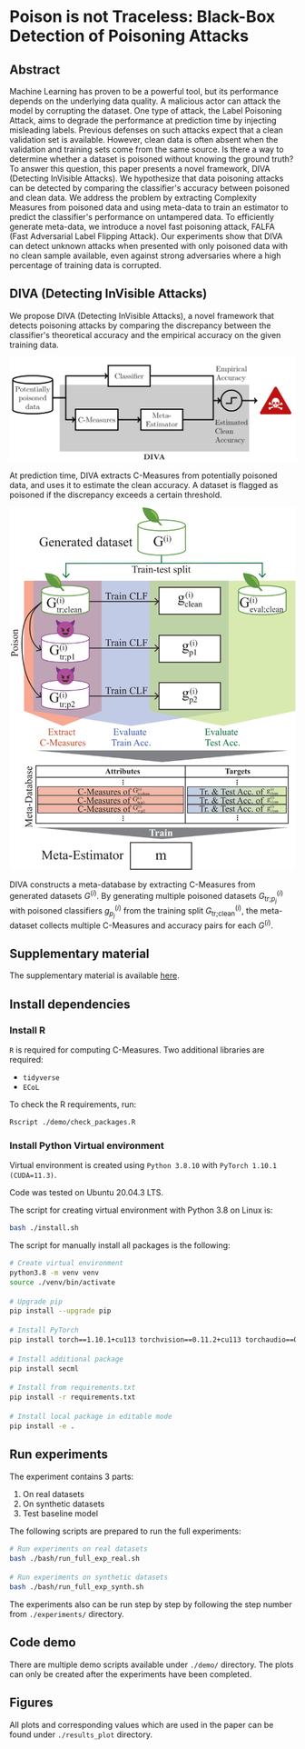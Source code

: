 # Poison is not Traceless: Black-Box Detection of Poisoning Attacks

## Abstract

Machine Learning has proven to be a powerful tool, but its performance depends on the underlying data quality. A malicious actor can attack the model by corrupting the dataset. One type of attack, the Label Poisoning Attack, aims to degrade the performance at prediction time by injecting misleading labels. Previous defenses on such attacks expect that a clean validation set is available.
However, clean data is often absent when the validation and training sets come from the same source. Is there a way to determine whether a dataset is poisoned without knowing the ground truth? To answer this question, this paper presents a novel framework, DIVA (Detecting InVisible Attacks). We hypothesize that data poisoning attacks can be detected by comparing the classifier's accuracy between poisoned and clean data. We address the problem by extracting Complexity Measures from poisoned data and using meta-data to train an estimator to predict the classifier's performance on untampered data. To efficiently generate meta-data, we introduce a novel fast poisoning attack, FALFA (Fast Adversarial Label Flipping Attack). Our experiments show that DIVA can detect unknown attacks when presented with only poisoned data with no clean sample available, even against strong adversaries where a high percentage of training data is corrupted.

## DIVA (Detecting InVisible Attacks)

We propose DIVA (Detecting InVisible Attacks), a novel framework that detects poisoning attacks by comparing the discrepancy between the classifier's theoretical accuracy and the empirical accuracy on the given training data.

<img src="diva01.png" alt="DIVA at prediction time" width="600"/>

At prediction time, DIVA extracts C-Measures from potentially poisoned data, and uses it to estimate the clean accuracy.
A dataset is flagged as poisoned if the discrepancy exceeds a certain threshold.

<img src="diva_full.svg" alt="DIVA framework" width="600"/>

DIVA constructs a meta-database by extracting C-Measures from generated datasets $G^{(i)}$. By generating multiple poisoned datasets $G^{(i)}_{\text{tr;}p_j}$ with poisoned classifiers $g^{(i)}_{p_j}$ from the training split $G^{(i)}_{\text{tr;clean}}$, the meta-dataset collects multiple C-Measures and accuracy pairs for each $G^{(i)}$.

## Supplementary material

The supplementary material is available [here](./SupplementaryMaterial.pdf).

## Install dependencies

### Install R

`R` is required for computing C-Measures. Two additional libraries are required:

- `tidyverse`
- `ECoL`

To check the R requirements, run:

```bash
Rscript ./demo/check_packages.R
```

### Install Python Virtual environment

Virtual environment is created using `Python 3.8.10` with `PyTorch 1.10.1 (CUDA=11.3)`.

Code was tested on Ubuntu 20.04.3 LTS.

The script for creating virtual environment with Python 3.8 on Linux is:

```bash
bash ./install.sh
```

The script for manually install all packages is the following:

```bash
# Create virtual environment
python3.8 -m venv venv
source ./venv/bin/activate

# Upgrade pip
pip install --upgrade pip

# Install PyTorch
pip install torch==1.10.1+cu113 torchvision==0.11.2+cu113 torchaudio==0.10.1+cu113 -f https://download.pytorch.org/whl/cu113/torch_stable.html

# Install additional package
pip install secml

# Install from requirements.txt
pip install -r requirements.txt

# Install local package in editable mode
pip install -e .
```

## Run experiments

The experiment contains 3 parts:

1. On real datasets
2. On synthetic datasets
3. Test baseline model

The following scripts are prepared to run the full experiments:

```bash
# Run experiments on real datasets
bash ./bash/run_full_exp_real.sh

# Run experiments on synthetic datasets
bash ./bash/run_full_exp_synth.sh
```

The experiments also can be run step by step by following the step number from `./experiments/` directory.

## Code demo

There are multiple demo scripts available under `./demo/` directory.
The plots can only be created after the experiments have been completed.

## Figures

All plots and corresponding values which are used in the paper can be found under `./results_plot` directory.
